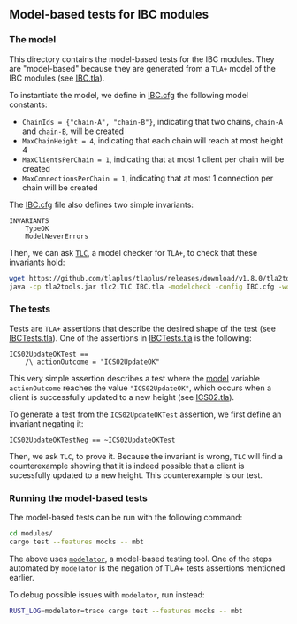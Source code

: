 ## Model-based tests for IBC modules

### The model

This directory contains the model-based tests for the IBC modules. They are
"model-based" because they are generated from a `TLA+` model of the IBC modules
(see [IBC.tla](support/model_based/IBC.tla)).

To instantiate the model, we define in [IBC.cfg](support/model_based/IBC.cfg)
the following model constants:

*   `ChainIds = {"chain-A", "chain-B"}`, indicating that two chains, `chain-A` and
    `chain-B`, will be created
*   `MaxChainHeight = 4`, indicating that each chain will reach at most height 4
*   `MaxClientsPerChain = 1`, indicating that at most 1 client per chain will be
    created
*   `MaxConnectionsPerChain = 1`, indicating that at most 1 connection per chain
    will be created

The [IBC.cfg](support/model_based/IBC.cfg) file also defines two simple
invariants:

```tla
INVARIANTS
    TypeOK
    ModelNeverErrors
```

Then, we can ask [`TLC`](https://github.com/tlaplus/tlaplus), a model checker
for `TLA+`, to check that these invariants hold:

```bash
wget https://github.com/tlaplus/tlaplus/releases/download/v1.8.0/tla2tools.jar
java -cp tla2tools.jar tlc2.TLC IBC.tla -modelcheck -config IBC.cfg -workers auto
```

### The tests

Tests are `TLA+` assertions that describe the desired shape of the test (see
[IBCTests.tla](support/model_based/IBCTests.tla)). One of the assertions in
[IBCTests.tla](support/model_based/IBCTests.tla) is the following:

```tla
ICS02UpdateOKTest ==
    /\ actionOutcome = "ICS02UpdateOK"
```

This very simple assertion describes a test where the
[model](support/model_based/IBC.tla) variable `actionOutcome` reaches the value
`"ICS02UpdateOK"`, which occurs when a client is successfully updated to a new
height (see [ICS02.tla](support/model_based/ICS02.tla)).

To generate a test from the `ICS02UpdateOKTest` assertion, we first define an
invariant negating it:

```tla
ICS02UpdateOKTestNeg == ~ICS02UpdateOKTest
```

Then, we ask `TLC`, to prove it. Because the invariant is wrong, `TLC` will find
a counterexample showing that it is indeed possible that a client is sucessfully
updated to a new height. This counterexample is our test.

### Running the model-based tests

The model-based tests can be run with the following command:

```bash
cd modules/
cargo test --features mocks -- mbt
```

The above uses [`modelator`](https://github.com/informalsystems/modelator), a
model-based testing tool. One of the steps automated by `modelator` is the
negation of TLA+ tests assertions mentioned earlier.

To debug possible issues with `modelator`, run instead:

```bash
RUST_LOG=modelator=trace cargo test --features mocks -- mbt
```
